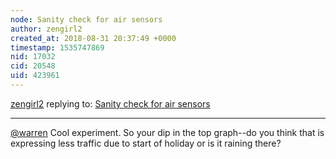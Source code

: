 ```yaml
---
node: Sanity check for air sensors
author: zengirl2
created_at: 2018-08-31 20:37:49 +0000
timestamp: 1535747869
nid: 17032
cid: 20548
uid: 423961
---
```




[zengirl2](../profile/zengirl2) replying to: [Sanity check for air sensors](../notes/Ag8n/08-31-2018/sanity-check-for-air-sensors)

----
[@warren](/profile/warren) Cool experiment. So your dip in the top graph--do you think that is expressing less traffic due to start of holiday or is it raining there?